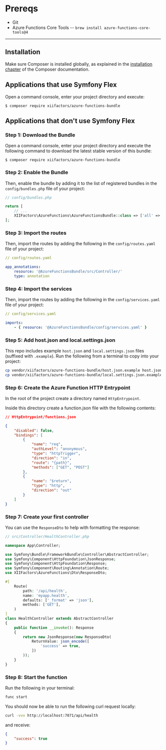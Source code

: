 Prereqs
=============
- Git
- Azure Functions Core Tools
-- `brew install azure-functions-core-tools@4`
----------------------------------------

Installation
-------------

Make sure Composer is installed globally, as explained in the
[installation chapter](https://getcomposer.org/doc/00-intro.md)
of the Composer documentation.

Applications that use Symfony Flex
----------------------------------

Open a command console, enter your project directory and execute:

```console
$ composer require xiifactors/azure-functions-bundle
```

Applications that don't use Symfony Flex
----------------------------------------


### Step 1: Download the Bundle

Open a command console, enter your project directory and execute the
following command to download the latest stable version of this bundle:

```console
$ composer require xiifactors/azure-functions-bundle
```

### Step 2: Enable the Bundle

Then, enable the bundle by adding it to the list of registered bundles
in the `config/bundles.php` file of your project:

```php
// config/bundles.php

return [
    // ...
    XIIFactors\AzureFunctions\AzureFunctionsBundle::class => ['all' => true],
];
```

### Step 3: Import the routes

Then, import the routes by adding the following
in the `config/routes.yaml` file of your project:

```yaml
// config/routes.yaml

app_annotations:
    resource: '@AzureFunctionsBundle/src/Controller/'
    type: annotation
```

### Step 4: Import the services

Then, import the routes by adding the following
in the `config/services.yaml` file of your project:

```yaml
// config/services.yaml

imports:
    - { resource: '@AzureFunctionsBundle/config/services.yaml' }

```

### Step 5: Add host.json and local.settings.json

This repo includes example `host.json` and `local.settings.json` files (suffixed with `.example`). Run the following from a terminal to copy into your project:

```bash
cp vendor/xiifactors/azure-functions-bundle/host.json.example host.json
cp vendor/xiifactors/azure-functions-bundle/local.settings.json.example local.settings.json
```

### Step 6: Create the Azure Function HTTP Entrypoint

In the root of the project create a directory named `HttpEntrypoint`.

Inside this directory create a function.json file with the following contents:

```json
// HttpEntrypoint/functions.json

{
    "disabled": false,
    "bindings": [
        {
            "name": "req",
            "authLevel": "anonymous",
            "type": "httpTrigger",
            "direction": "in",
            "route": "{path}",
            "methods": ["GET", "POST"]
        },
        {
            "name": "$return",
            "type": "http",
            "direction": "out"
        }
    ]
}

```

### Step 7: Create your first controller

You can use the `ResponseDto` to help with formatting the response:

```php
// src/Controller/HealthController.php

namespace App\Controller;

use Symfony\Bundle\FrameworkBundle\Controller\AbstractController;
use Symfony\Component\HttpFoundation\JsonResponse;
use Symfony\Component\HttpFoundation\Response;
use Symfony\Component\Routing\Annotation\Route;
use XIIFactors\AzureFunctions\Dto\ResponseDto;

#[
    Route(
        path: '/api/health',
        name: 'myapp.health',
        defaults: ['_format' => 'json'],
        methods: ['GET'],
    )
]
class HealthController extends AbstractController
{
    public function __invoke(): Response
    {
        return new JsonResponse(new ResponseDto(
            ReturnValue: json_encode([
                'success' => true,
            ])
        ));
    }
}
```

### Step 8: Start the function

Run the following in your terminal:

```bash
func start
```

You should now be able to run the following curl request locally:

```bash
curl -vvv http://localhost:7071/api/health
```

and receive:

```json
{
    "success": true
}
```